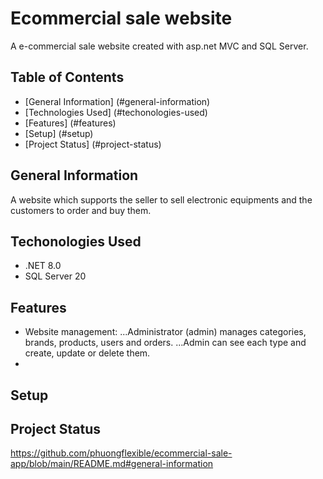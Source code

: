# Ecommercial sale website
A e-commercial sale website created with asp.net MVC and SQL Server.
## Table of Contents
* [General Information] (#general-information)
* [Technologies Used] (#techonologies-used)
* [Features] (#features)
* [Setup] (#setup)
* [Project Status] (#project-status)
## General Information
A website which supports the seller to sell electronic equipments and the customers to order and buy them.
## Techonologies Used
- .NET 8.0
- SQL Server 20
## Features
- Website management:
...Administrator (admin) manages categories, brands, products, users and orders.
...Admin can see each type and create, update or delete them.
- 
## Setup
## Project Status
https://github.com/phuongflexible/ecommercial-sale-app/blob/main/README.md#general-information
